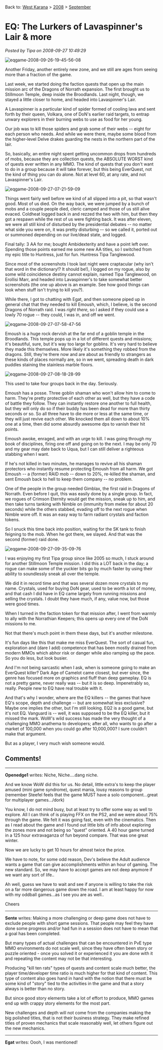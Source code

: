 Back to: [West Karana](/posts/westkarana.md) > [2008](/posts/2008/westkarana.md) > [September](./westkarana.md)
# EQ: The Lurkers of Lavaspinner's Lair & more

*Posted by Tipa on 2008-09-27 10:49:29*

![](../../../uploads/2008/09/eqgame-2008-09-26-19-45-56-08.jpg "eqgame-2008-09-26-19-45-56-08")

Another Friday, another entirely new zone, and we still are ages from seeing more than a fraction of the game.

Last week, we started doing the faction quests that open up the main mission arc of the Dragons of Norrath expansion. The first brought us to Stillmoon Temple, deep inside the Broodlands. Last night, though, we stayed a little closer to home, and headed into Lavaspinner's Lair.

A Lavaspinner is a particular kind of spider formed of cooling lava and sent forth by their queen, Volkara, one of DoN's earlier raid targets, to entrap unwary explorers in their burning webs to use as food for her young.

Our job was to kill those spiders and grab some of their webs -- eight for each person who needs. And while we were there, maybe some blood from the higher-level Delve drakes guarding the nests in the northern part of the lair.

So, basically, an entire night spent getting uncommon drops from hundreds of mobs, because they are collection quests, the ABSOLUTE WORST kind of quests ever written in any MMO. The kind of quests that you don't want to do in a group because it will take forever, but this being EverQuest, not the kind of thing you can do alone. Not at level 60, at any rate, and not Lavaspinner's Lair.

![](../../../uploads/2008/09/eqgame-2008-09-27-07-21-59-09.jpg "eqgame-2008-09-27-07-21-59-09")

Things went fairly well before we kind of all slipped into a pit, so that wasn't good. Most of us died. On the way back, we were jumped by a bunch of mobs and a couple people died, cleric camped and those of us still alive evaced. Coldheat logged back in and rezzed the two with him, but then they got a respawn while the rest of us were fighting back. It was after eleven, we were all still kind of disturbed by the presidential debates -- no matter what side you were on, it was pretty disturbing -- so we called it, ported out or summoned depending on our live/dead state, and logged.

Final tally: 3 AA for me; bought Ambidexterity and have a point left over. Spending those points earned me some new AA titles, so I switched from my epic title to Huntress, just for fun. Huntress Tipa Tanglewood.

Since most of the screenshots I took last night were craptacular (why isn't that word in the dictionary!? It should be!), I logged on my rogue, also by some wild coincidence destiny cannot explain, named Tipa Tanglewood, on Erollisi Marr, and headed into Lavaspinner's to take somewhat better screenshots (the one up above is an example. See how good things can look when stuff isn't trying to kill you?).

While there, I got to chatting with Egat, and then someone piped up in general chat that they needed to kill Emoush, which, I believe, is the second Dragons of Norrath raid. I was *right there*, so I asked if they could use a lowly 70 rogue -- they could, I was in, and off we went.

![](../../../uploads/2008/09/eqgame-2008-09-27-07-58-47-56.jpg "eqgame-2008-09-27-07-58-47-56")

Emoush is a huge rock dervish at the far end of a goblin temple in the Broodlands. This temple pops up in a lot of different quests and missions; it's beautiful, sure, but it's way too large for goblins. It's very hard to believe they made this themselves. More likely it's something they robbed from the dragons. Still, they're there now and are about as friendly to strangers as these kinds of places normally are, so in we went, spreading death in dark puddles staining the stainless marble floors.

![](../../../uploads/2008/09/eqgame-2008-09-27-08-18-28-99.jpg "eqgame-2008-09-27-08-18-28-99")

This used to take four groups back in the day. Seriously.

Emoush has a posse. Three goblin shaman who won't allow him to come to harm. They're pretty protective of each other as well, but they have a code of battle they follow. They can instantly restore one another to full health, but they will only do so if their buddy has been dead for more than thirty seconds or so. So all three have to die more or less at the same time, or they will just revive each other. We knocked them all down to about 10% one at a time, then did some absurdly awesome dps to vanish their hit points.

Emoush awoke, enraged, and with an urge to kill. I was going through my book of disciplines, firing one off and going on to the next. I may be only 70 and my gear may date back to Uqua, but I can still deliver a righteous stabbing when I want.

If he's not killed in two minutes, he manages to revive all his shaman protectors who instantly resume protecting Emoush from all harm. We got Emoush -- a (former) RAID mob -- down to 20%, re-killed the shaman, and sent Emoush back to hell to keep them company -- no problem.

One of the people in the group needed Gimblax, the first raid in Dragons of Norrath. Even before I quit, this was easily done by a single group. In fact, we rogues of Crimson Eternity would get the mission, sneak up to him, and then take turns tanking with Nimble on (immunity from melee for about 20 seconds) while the others stabbed, evading off to the next rogue when Nimble wore off. It was an easy way to farm radiant crystals and faction tokens.

So I snuck this time back into position, waiting for the SK tank to finish feigning to the mob. When he got there, we slayed. And that was the second (former) raid done.

![](../../../uploads/2008/09/eqgame-2008-09-27-09-35-09-76.jpg "eqgame-2008-09-27-09-35-09-76")

I was enjoying my first Tipa group since like 2005 so much, I stuck around for another Stillmoon Temple mission. I did this a LOT back in the day; a rogue can make some of the yuckier bits go by much faster by using their ability to soundlessly sneak all over the temple.

We did it in record time and that was several dozen more crystals to my name. Crystals, used for buying DoN gear, used to be worth a lot of money, and that cash I did have in EQ came largely from running missions and selling the crystals. I doubt they have much, if any, value now, but those were good times.

When I turned in the faction token for that mission after, I went from warmly to ally with the Norrathian Keepers; this opens up every one of the DoN missions to me.

Not that there's much point in them these days, but it's another milestone.

It's fun days like this that make me miss EverQuest. The sort of casual fun, exploration and (dare I add) competence that has been mostly drained from modern MMOs which abhor risk or danger while also ramping up the pace. So you do less, but look busier.

And I'm not being sarcastic when I ask, when is someone going to make an EverQuest killer? Dark Age of Camelot came closest, but ever since, the genre has focused more on graphics and fluff than deep gameplay. EQ is not a pretty game, never really was -- but it is so deep. Impenetrably so, really. People new to EQ have real trouble with it.

And that's why I wonder, where are the EQ killers -- the games that have EQ's scope, depth and challenge -- but are somewhat less exclusive? Maybe one implies the other, but I'm still looking. EQ2 is a good game, but it's not EQ. Vanguard is -- well, it was supposed to be the EQ killer, but it missed the mark. WoW's wild success has made the very thought of a challenging MMO anathema to developers; after all, who wants to go after a market of 100,000 when you could go after 10,000,000? I sure couldn't make that argument.

But as a player, I very much wish someone would.

## Comments!

---

**Openedge1** writes: Niche, Niche....dang niche.

And we know WoW did this for us. No detail, little extra's to keep the player amused (mini game syndrome), quest mania, lousy reasons to group (remember Steefel feels that the game MUST have a solo component...great for multiplayer games.../dork)

You know, I do not mind busy, but at least try to offer some way as well to explore. All I can think of is playing FFX on the PS2, and we were about 75% through the game. We felt it was going fast, even with the cinematics.
Then as I read about the game and I found out little bits of info about exploring the zones more and not being so "quest" oriented.
A 40 hour game turned in a 125 hour extravaganza of fun beyond compare. That was one great winter.

Now we are lucky to get 10 hours for almost twice the price.

We have to note, for some odd reason, Dev's believe the Adult audience wants a game that can give accomplishments within an hour of gaming. 
The new standard.
So, we may have to accept games are not deep anymore if we want any sort of life..

Ah well, guess we have to wait and see if anyone is willing to take the risk on a far more dangerous game down the road.
I am at least happy for now with my oddball games...as I see you are as well..

Cheers

---

**Sente** writes: Making a more challenging or deep game does not have to exclude people with short game sessions. That people may feel they have done some progress and/or had fun in a session does not have to mean that a goal has been completed. 

But many types of actual challenges that can be encountered in PvE type MMO environments do not scale well, since they have often been story or puzzle oriented - once you solved it or experienced it you are done with it and repeating the content may not be that interesting.

Producing "kill ten rats" types of quests and content scale much better, the player time/developer time ratio is much higher for that kind of content. This type of content also goes hand in hand with the notion that there must be some kind of "story" tied to the activities in the game and that a story always is better than no story.

But since good story elements take a lot of effort to produce, MMO games end up with crappy story elements for the most part.

New challenges and depth will not come from the companies making the big polished titles, that is not their business strategy. They make refined titles of proven mechanics that scale reasonably well, let others figure out the new mechanics.

---

**Egat** writes: Oooh, I was mentioned!

